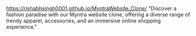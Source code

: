 https://rishabhsingh0001.github.io/MyntraWebsite_Clone/
 "Discover a fashion paradise with our Myntra website clone, offering a diverse range of trendy apparel, accessories, and an immersive online shopping experience."
